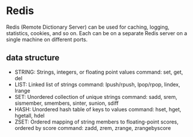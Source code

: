 # Redis

Redis (Remote Dictionary Server) can be used for caching, logging, statistics, cookies, and so on. Each can be on a separate Redis server on a single machine on different ports.

## data structure
- STRING: Strings, integers, or floating point values
  command: set, get, del
- LIST: Linked list of strings
  command: lpush/rpush, lpop/rpop, lindex, lrange
- SET: Unordered collection of unique strings
  command: sadd, srem, sismember, smembers, sinter, sunion, sdiff
- HASH: Unordered hash table of keys to values
  command: hset, hget, hgetall, hdel
- ZSET: Ordered mapping of string members to floating-point scores, ordered by score
  command: zadd, zrem, zrange, zrangebyscore
